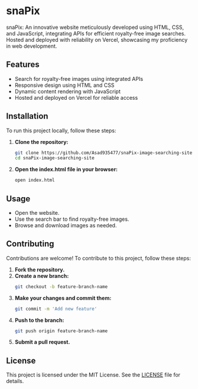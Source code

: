 # snaPix

snaPix: An innovative website meticulously developed using HTML, CSS, and JavaScript, integrating APIs for efficient royalty-free image searches. Hosted and deployed with reliability on Vercel, showcasing my proficiency in web development.


## Features

- Search for royalty-free images using integrated APIs
- Responsive design using HTML and CSS
- Dynamic content rendering with JavaScript
- Hosted and deployed on Vercel for reliable access

## Installation

To run this project locally, follow these steps:

1. **Clone the repository:**
    ```bash
    git clone https://github.com/Asad935477/snaPix-image-searching-site.git
    cd snaPix-image-searching-site
    ```

2. **Open the index.html file in your browser:**
    ```bash
    open index.html
    ```
## Usage

- Open the website.
- Use the search bar to find royalty-free images.
- Browse and download images as needed.


## Contributing

Contributions are welcome! To contribute to this project, follow these steps:

1. **Fork the repository.**
2. **Create a new branch:**
    ```bash
    git checkout -b feature-branch-name
    ```
3. **Make your changes and commit them:**
    ```bash
    git commit -m 'Add new feature'
    ```
4. **Push to the branch:**
    ```bash
    git push origin feature-branch-name
    ```
5. **Submit a pull request.**


## License

This project is licensed under the MIT License. See the [LICENSE](LICENSE) file for details.

